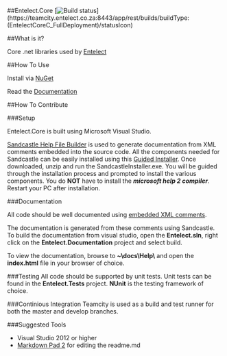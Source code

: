 ##Entelect.Core [![Build status](https://teamcity.entelect.co.za:8443/app/rest/builds/buildType:(EntelectCoreC_FullDeployment)/statusIcon)](https://teamcity.entelect.co.za:8443/app/rest/builds/buildType:(EntelectCoreC_FullDeployment)/statusIcon)

##What is it?

Core .net libraries used by [Entelect](http://www.entelect.co.za)

##How To Use

Install via [NuGet](https://www.nuget.org/packages/Entelect/)

Read the [Documentation](http://sereph.github.io/Entelect/)

##How To Contribute

###Setup

Entelect.Core is built using Microsoft Visual Studio.

[Sandcastle Help File Builder](http://shfb.codeplex.com/) is used to generate documentation from XML comments embedded into the source code. All the components needed for Sandcastle can be easily installed using this [Guided Installer](http://www.ewoodruff.us/shfbdocs/html/8c0c97d0-c968-4c15-9fe9-e8f3a443c50a.htm). Once downloaded, unzip and run the SandcastleInstaller.exe. You will be guided through the installation process and prompted to install the various components. You do **NOT** have to install the **_microsoft help 2 compiler_**. Restart your PC after installation.

###Documentation

All code should be well documented using [embedded XML comments](http://msdn.microsoft.com/en-us/library/b2s063f7.aspx).

The documentation is generated from these comments using Sandcastle. To build the documentation from visual studio, open the **Entelect.sln**, right click on the **Entelect.Documentation** project and select build.

To view the documentation, browse to **~\docs\Help\\** and open the **index.html** file in your browser of choice.

###Testing
All code should be supported by unit tests. Unit tests can be found in the **Entelect.Tests** project. **NUnit** is the testing framework of choice.

###Continious Integration
Teamcity is used as a build and test runner for both the master and develop branches.

###Suggested Tools

* Visual Studio 2012 or higher
* [Markdown Pad 2](http://markdownpad.com/) for editing the readme.md


